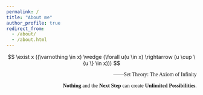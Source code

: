 ```yaml
---
permalink: /
title: "About me"
author_profile: true
redirect_from: 
  - /about/
  - /about.html
---
```

$$
  \exist x ((\varnothing  \in x) \wedge (\forall u(u \in x) \rightarrow (u \cup \{u \}  \in x)))
$$
<div style="text-align: right;">  
  <span style="font-family: 'Times New Roman', serif;">
——Set Theory: The Axiom of Infinity

**Nothing** and the **Next Step** can create **Unlimited Possibilities**.

  </span>
</div>
<!-- Create content & metadata
------
For site content, there is one markdown file for each type of content, which are stored in directories like _publications, _talks, _posts, _teaching, or _pages. For example, each talk is a markdown file in the [_talks directory](https://github.com/academicpages/academicpages.github.io/tree/master/_talks). At the top of each markdown file is structured data in YAML about the talk, which the theme will parse to do lots of cool stuff. The same structured data about a talk is used to generate the list of talks on the [Talks page](https://academicpages.github.io/talks), each [individual page](https://academicpages.github.io/talks/2012-03-01-talk-1) for specific talks, the talks section for the [CV page](https://academicpages.github.io/cv), and the [map of places you've given a talk](https://academicpages.github.io/talkmap.html) (if you run this [python file](https://github.com/academicpages/academicpages.github.io/blob/master/talkmap.py) or [Jupyter notebook](https://github.com/academicpages/academicpages.github.io/blob/master/talkmap.ipynb), which creates the HTML for the map based on the contents of the _talks directory). -->
